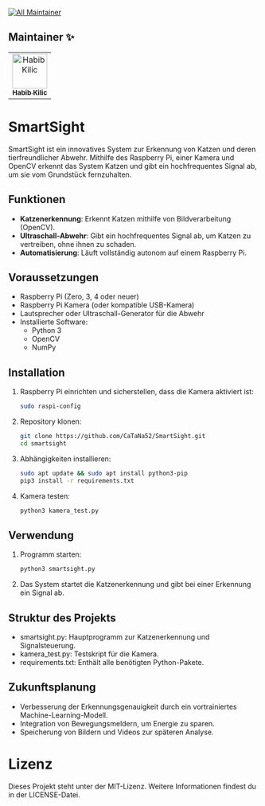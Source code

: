 <!-- ALL-MAINTAINER-BADGE:START - Do not remove or modify this section -->
[![All Maintainer](https://img.shields.io/badge/maintainer-1-red.svg?style=flat-square)](#maintainer-)
<!-- ALL-MAINTAINER-BADGE:END -->

## Maintainer ✨
<!-- ALL-MAINTAINER-LIST:START - Do not remove or modify this section -->
<!-- prettier-ignore-start -->
<!-- markdownlint-disable -->
<table>
  <tbody>
    <tr>
      <td align="center"><a href="https://github.com/CaTaNa52"><img src="https://avatars.githubusercontent.com/u/168981162?v=4?s=70" width="70px;" alt="Habib Kilic"/><br /><sub><b>Habib Kilic</b></sub></a><br /> </td>
    </tr>
  </tbody>
</table>
<!-- markdownlint-restore -->
<!-- prettier-ignore-end -->
<!-- MAINTAINER:END -->

# SmartSight

SmartSight ist ein innovatives System zur Erkennung von Katzen und deren tierfreundlicher Abwehr. Mithilfe des Raspberry Pi, einer Kamera und OpenCV erkennt das System Katzen und gibt ein hochfrequentes Signal ab, um sie vom Grundstück fernzuhalten.

## Funktionen
- **Katzenerkennung**: Erkennt Katzen mithilfe von Bildverarbeitung (OpenCV).
- **Ultraschall-Abwehr**: Gibt ein hochfrequentes Signal ab, um Katzen zu vertreiben, ohne ihnen zu schaden.
- **Automatisierung**: Läuft vollständig autonom auf einem Raspberry Pi.

## Voraussetzungen
- Raspberry Pi (Zero, 3, 4 oder neuer)
- Raspberry Pi Kamera (oder kompatible USB-Kamera)
- Lautsprecher oder Ultraschall-Generator für die Abwehr
- Installierte Software:
  - Python 3
  - OpenCV
  - NumPy

## Installation
1. Raspberry Pi einrichten und sicherstellen, dass die Kamera aktiviert ist:
   ```bash
   sudo raspi-config

2. Repository klonen:
    ```bash
    git clone https://github.com/CaTaNa52/SmartSight.git
    cd smartsight

3. Abhängigkeiten installieren:
    ```bash
    sudo apt update && sudo apt install python3-pip
    pip3 install -r requirements.txt
    
4. Kamera testen:
    ```bash
    python3 kamera_test.py

## Verwendung
1. Programm starten:
    ```bash
    python3 smartsight.py

2. Das System startet die Katzenerkennung und gibt bei einer Erkennung ein Signal ab.

## Struktur des Projekts
- smartsight.py: Hauptprogramm zur Katzenerkennung und Signalsteuerung.
- kamera_test.py: Testskript für die Kamera.
- requirements.txt: Enthält alle benötigten Python-Pakete.

## Zukunftsplanung
- Verbesserung der Erkennungsgenauigkeit durch ein vortrainiertes Machine-Learning-Modell.
- Integration von Bewegungsmeldern, um Energie zu sparen.
- Speicherung von Bildern und Videos zur späteren Analyse.

# Lizenz
Dieses Projekt steht unter der MIT-Lizenz. Weitere Informationen findest du in der LICENSE-Datei.

